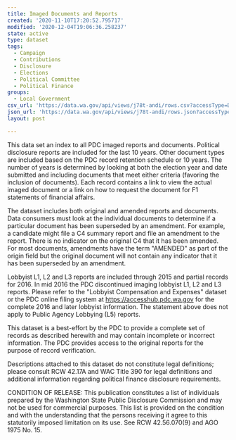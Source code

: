 ```yaml
---
title: Imaged Documents and Reports
created: '2020-11-10T17:20:52.795717'
modified: '2020-12-04T19:06:36.258237'
state: active
type: dataset
tags:
  - Campaign
  - Contributions
  - Disclosure
  - Elections
  - Political Committee
  - Political Finance
groups:
  - Local Government
csv_url: 'https://data.wa.gov/api/views/j78t-andi/rows.csv?accessType=DOWNLOAD'
json_url: 'https://data.wa.gov/api/views/j78t-andi/rows.json?accessType=DOWNLOAD'
layout: post

---
```

This data set an index to all PDC imaged reports and documents. Political disclosure reports are included for the last 10 years. Other document types are included based on the PDC record retention schedule or 10 years. The number of years is determined by looking at both the election year and date submitted and including documents that meet either criteria (favoring the inclusion of documents). Each record contains a link to view the actual imaged document or a link on how to request the document for F1 statements of financial affairs.

The dataset includes both original and amended reports and documents. Data consumers must look at the individual documents to determine if a particular document has been superseded by an amendment. For example, a candidate might file a C4 summary report and file an amendment to the report. There is no indicator on the original C4 that it has been amended. For most documents, amendments have the term "AMENDED" as part of the origin field but the original document will not contain any indicator that it has been superseded by an amendment.

Lobbyist L1, L2 and L3 reports are included through 2015 and partial records for 2016. In mid 2016 the PDC discontinued imaging lobbyist L1, L2 and L3 reports. Please refer to the "Lobbyist Compensation and Expenses" dataset or the PDC online filing system at https://accesshub.pdc.wa.gov for the complete 2016 and later lobbyist information. The statement above does not apply to Public Agency Lobbying (L5) reports.

This dataset is a best-effort by the PDC to provide a complete set of records as described herewith and may contain incomplete or incorrect information. The PDC provides access to the original reports for the purpose of record verification.

Descriptions attached to this dataset do not constitute legal definitions; please consult RCW 42.17A and WAC Title 390 for legal definitions and additional information regarding political finance disclosure requirements.

CONDITION OF RELEASE: This publication constitutes a list of individuals prepared by the Washington State Public Disclosure Commission and may not be used for commercial purposes. This list is provided on the condition and with the understanding that the persons receiving it agree to this statutorily imposed limitation on its use. See RCW 42.56.070(9) and AGO 1975 No. 15.
